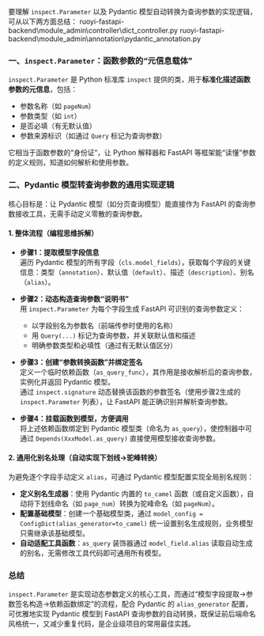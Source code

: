 要理解 `inspect.Parameter` 以及 Pydantic 模型自动转换为查询参数的实现逻辑，可从以下两方面总结：
ruoyi-fastapi-backend\module_admin\controller\dict_controller.py
ruoyi-fastapi-backend\module_admin\annotation\pydantic_annotation.py

### 一、`inspect.Parameter`：函数参数的“元信息载体”
`inspect.Parameter` 是 Python 标准库 `inspect` 提供的类，用于**标准化描述函数参数的元信息**，包括：
- 参数名称（如 `pageNum`）
- 参数类型（如 `int`）
- 是否必填（有无默认值）
- 参数来源标识（如通过 `Query` 标记为查询参数）

它相当于函数参数的“身份证”，让 Python 解释器和 FastAPI 等框架能“读懂”参数的定义规则，知道如何解析和使用参数。


### 二、Pydantic 模型转查询参数的通用实现逻辑
核心目标是：让 Pydantic 模型（如分页查询模型）能直接作为 FastAPI 的查询参数接收工具，无需手动定义零散的查询参数。


#### 1. 整体流程（编程思维拆解）
- **步骤1：提取模型字段信息**  
  遍历 Pydantic 模型的所有字段（`cls.model_fields`），获取每个字段的关键信息：类型（`annotation`）、默认值（`default`）、描述（`description`）、别名（`alias`）。

- **步骤2：动态构造查询参数“说明书”**  
  用 `inspect.Parameter` 为每个字段生成 FastAPI 可识别的查询参数定义：
  - 以字段别名为参数名（前端传参时使用的名称）
  - 用 `Query(...)` 标记为查询参数，并关联默认值和描述
  - 明确参数类型和必填性（通过有无默认值区分）

- **步骤3：创建“参数转换函数”并绑定签名**  
  定义一个临时依赖函数（`as_query_func`），其作用是接收解析后的查询参数，实例化并返回 Pydantic 模型。  
  通过 `inspect.signature` 动态替换该函数的参数签名（使用步骤2生成的 `inspect.Parameter` 列表），让 FastAPI 能正确识别并解析查询参数。

- **步骤4：挂载函数到模型，方便调用**  
  将上述依赖函数绑定到 Pydantic 模型类（命名为 `as_query`），使控制器中可通过 `Depends(XxxModel.as_query)` 直接使用模型接收查询参数。


#### 2. 通用化别名处理（自动实现下划线→驼峰转换）
为避免逐个字段手动定义 `alias`，可通过 Pydantic 模型配置实现全局别名规则：
- **定义别名生成器**：使用 Pydantic 内置的 `to_camel` 函数（或自定义函数），自动将下划线命名（如 `page_num`）转换为驼峰命名（如 `pageNum`）。
- **配置基础模型**：创建一个基础模型类，通过 `model_config = ConfigDict(alias_generator=to_camel)` 统一设置别名生成规则，业务模型只需继承该基础模型。
- **自动适配工具函数**：`as_query` 装饰器通过 `model_field.alias` 读取自动生成的别名，无需修改工具代码即可通用所有模型。


### 总结
`inspect.Parameter` 是实现动态参数定义的核心工具，而通过“模型字段提取→参数签名构造→依赖函数绑定”的流程，配合 Pydantic 的 `alias_generator` 配置，可优雅地实现 Pydantic 模型到 FastAPI 查询参数的自动转换，既保证前后端命名风格统一，又减少重复代码，是企业级项目的常用最佳实践。
